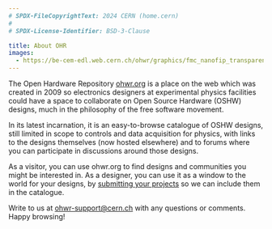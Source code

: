```yaml
---
# SPDX-FileCopyrightText: 2024 CERN (home.cern)
#
# SPDX-License-Identifier: BSD-3-Clause

title: About OHR
images:
  - https://be-cem-edl.web.cern.ch/ohwr/graphics/fmc_nanofip_transparent.png
---
```


The Open Hardware Repository [ohwr.org](https://www.ohwr.org) is a place on the
web which was created in 2009 so electronics designers at experimental physics
facilities could have a space to collaborate on Open Source Hardware (OSHW)
designs, much in the philosophy of the free software movement.

In its latest incarnation, it is an easy-to-browse catalogue of OSHW designs,
still limited in scope to controls and data acquisition for physics, with links
to the designs themselves (now hosted elsewhere) and to forums where you can
participate in discussions around those designs.

As a visitor, you can use ohwr.org to find designs and communities you might be
interested in. As a designer, you can use it as a window to the world for your
designs, by [submitting your projects](../submit-project) so we can include them
in the catalogue.

Write to us at [ohwr-support@cern.ch](mailto:ohwr-support@cern.ch) with any
questions or comments. Happy browsing!
